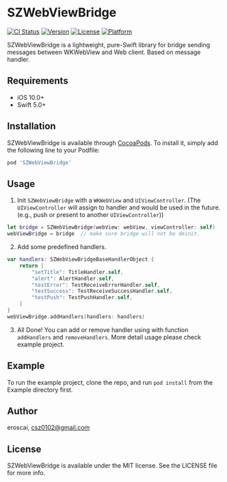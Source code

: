 # SZWebViewBridge

[![CI Status](https://img.shields.io/travis/eroscai/SZWebViewBridge.svg?style=flat)](https://travis-ci.org/eroscai/SZWebViewBridge)
[![Version](https://img.shields.io/cocoapods/v/SZWebViewBridge.svg?style=flat)](https://cocoapods.org/pods/SZWebViewBridge)
[![License](https://img.shields.io/cocoapods/l/SZWebViewBridge.svg?style=flat)](https://cocoapods.org/pods/SZWebViewBridge)
[![Platform](https://img.shields.io/cocoapods/p/SZWebViewBridge.svg?style=flat)](https://cocoapods.org/pods/SZWebViewBridge)

SZWebViewBridge is a lightweight, pure-Swift library for bridge sending messages between WKWebView and Web client. Based on message handler.

## Requirements

- iOS 10.0+
- Swift 5.0+

## Installation

SZWebViewBridge is available through [CocoaPods](https://cocoapods.org). To install
it, simply add the following line to your Podfile:

```ruby
pod 'SZWebViewBridge'
```

## Usage

1. Init `SZWebViewBridge` with a `WKWebView` and `UIViewController`. (The `UIViewController` will assign to handler and would be used in the future.(e.g., push or present to another `UIViewController`))

```swift
let bridge = SZWebViewBridge(webView: webView, viewController: self)
webViewBridge = bridge  // make sure bridge will not be deinit.
```
2. Add some predefined handlers.

```swift
var handlers: SZWebViewBridgeBaseHandlerObject {
    return [
        "setTitle": TitleHandler.self,
        "alert": AlertHandler.self,
        "testError": TestReceiveErrorHandler.self,
        "testSuccess": TestReceiveSuccessHandler.self,
        "testPush": TestPushHandler.self,
    ]
}
webViewBridge.addHandlers(handlers: handlers)
```

3. All Done! You can add or remove handler using with function `addHandlers` and `removeHandlers`. More detail usage please check example project.

## Example

To run the example project, clone the repo, and run `pod install` from the Example directory first.

## Author

eroscai, csz0102@gmail.com

## License

SZWebViewBridge is available under the MIT license. See the LICENSE file for more info.
